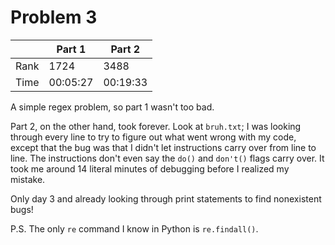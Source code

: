 # Problem 3
| | Part 1 | Part 2 |
|---|---|---|
| Rank | 1724 | 3488 |
| Time | 00:05:27 | 00:19:33 |

A simple regex problem, so part 1 wasn't too bad.

Part 2, on the other hand, took forever. Look at `bruh.txt`; I was looking through every line to try to figure out what went wrong with my code, except that the bug was that I didn't let instructions carry over from line to line. The instructions don't even say the `do()` and `don't()` flags carry over. It took me around 14 literal minutes of debugging before I realized my mistake.

Only day 3 and already looking through print statements to find nonexistent bugs!

P.S. The only `re` command I know in Python is `re.findall()`.
